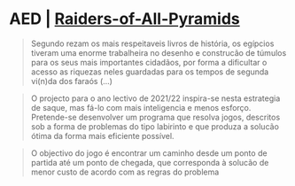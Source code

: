 # AED | [Raiders-of-All-Pyramids](RoaP.pdf)


>Segundo rezam os mais respeitaveis livros de história, os egípcios tiveram uma enorme trabalheira no desenho e construcão de túmulos para os seus mais importantes cidadãos, por forma a dificultar o acesso as riquezas neles guardadas para os tempos de segunda vi(n)da dos faraós (...)

>O projecto para o ano lectivo de 2021/22 inspira-se nesta estrategia de saque, mas fá-lo com mais inteligencia e menos esforço. Pretende-se desenvolver um programa que resolva jogos, descritos sob a  forma de problemas do tipo labirinto e que produza a solucão ótima da forma mais eficiente possível.

>O objectivo do jogo é encontrar um caminho desde um ponto de partida até um ponto de chegada, que corresponda à solucão de menor custo de acordo com as regras do problema

